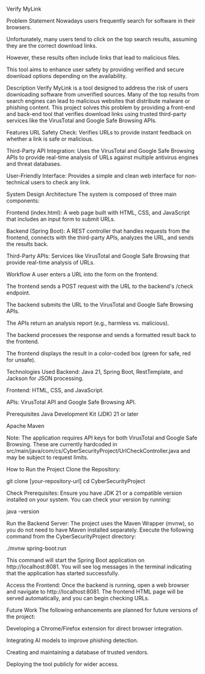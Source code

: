 Verify MyLink

Problem Statement
Nowadays users frequently search for software in their browsers.

Unfortunately, many users tend to click on the top search results, assuming they are the correct download links.

However, these results often include links that lead to malicious files.

This tool aims to enhance user safety by providing verified and secure download options depending on the availability.

Description
Verify MyLink is a tool designed to address the risk of users downloading software from unverified sources. Many of the top results from search engines can lead to malicious websites that distribute malware or phishing content. This project solves this problem by providing a front-end and back-end tool that verifies download links using trusted third-party services like the VirusTotal and Google Safe Browsing APIs.

Features
URL Safety Check: Verifies URLs to provide instant feedback on whether a link is safe or malicious.

Third-Party API Integration: Uses the VirusTotal and Google Safe Browsing APIs to provide real-time analysis of URLs against multiple antivirus engines and threat databases.

User-Friendly Interface: Provides a simple and clean web interface for non-technical users to check any link.

System Design
Architecture
The system is composed of three main components:

Frontend (index.html): A web page built with HTML, CSS, and JavaScript that includes an input form to submit URLs.

Backend (Spring Boot): A REST controller that handles requests from the frontend, connects with the third-party APIs, analyzes the URL, and sends the results back.

Third-Party APIs: Services like VirusTotal and Google Safe Browsing that provide real-time analysis of URLs.

Workflow
A user enters a URL into the form on the frontend.

The frontend sends a POST request with the URL to the backend's /check endpoint.

The backend submits the URL to the VirusTotal and Google Safe Browsing APIs.

The APIs return an analysis report (e.g., harmless vs. malicious).

The backend processes the response and sends a formatted result back to the frontend.

The frontend displays the result in a color-coded box (green for safe, red for unsafe).

Technologies Used
Backend: Java 21, Spring Boot, RestTemplate, and Jackson for JSON processing.

Frontend: HTML, CSS, and JavaScript.

APIs: VirusTotal API and Google Safe Browsing API.

Prerequisites
Java Development Kit (JDK) 21 or later

Apache Maven

Note: The application requires API keys for both VirusTotal and Google Safe Browsing. These are currently hardcoded in src/main/java/com/cs/CyberSecurityProject/UrlCheckController.java and may be subject to request limits.

How to Run the Project
Clone the Repository:

git clone [your-repository-url]
cd CyberSecurityProject

Check Prerequisites: Ensure you have JDK 21 or a compatible version installed on your system. You can check your version by running:

java -version

Run the Backend Server: The project uses the Maven Wrapper (mvnw), so you do not need to have Maven installed separately. Execute the following command from the CyberSecurityProject directory:

./mvnw spring-boot:run

This command will start the Spring Boot application on http://localhost:8081. You will see log messages in the terminal indicating that the application has started successfully.

Access the Frontend: Once the backend is running, open a web browser and navigate to http://localhost:8081. The frontend HTML page will be served automatically, and you can begin checking URLs.

Future Work
The following enhancements are planned for future versions of the project:

Developing a Chrome/Firefox extension for direct browser integration.

Integrating AI models to improve phishing detection.

Creating and maintaining a database of trusted vendors.

Deploying the tool publicly for wider access.
